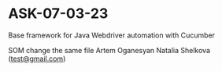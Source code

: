 # ASK-07-03-23

Base framework for Java Webdriver automation with Cucumber

SOM change the same file
Artem Oganesyan
Natalia Shelkova (test@gmail.com)